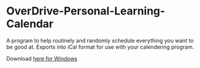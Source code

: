 # OverDrive-Personal-Learning-Calendar  
A program to help routinely and randomly schedule everything you want to be good at. Exports into iCal format for use with your calendering program.

Download [here for Windows](https://www.dropbox.com/s/fuf32ydtn31tjvv/OverDrivePLC_v0002-win32.zip?dl=0)  
